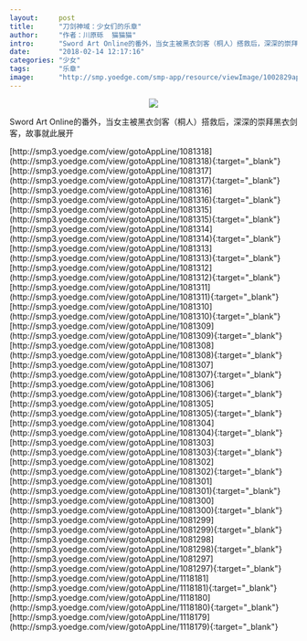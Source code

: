 ```yaml
---
layout:     post
title:      "刀剑神域：少女们的乐章"
author:     "作者：川原砾  猫猫猫"
intro:      "Sword Art Online的番外，当女主被黑衣剑客（桐人）搭救后，深深的崇拜黑衣剑客，故事就此展开"
date:       "2018-02-14 12:17:16"
categories: "少女"
tags:       "乐章"
image:      "http://smp.yoedge.com/smp-app/resource/viewImage/1002829appline.png"
---
```

<div style="text-align: center">
<p><img src="http://smp.yoedge.com/smp-app/resource/viewImage/1002829appline.png"/></p>
</div>
<p class="post-meta">
<span>Sword Art Online的番外，当女主被黑衣剑客（桐人）搭救后，深深的崇拜黑衣剑客，故事就此展开</span>
</p>
[http://smp3.yoedge.com/view/gotoAppLine/1081318](http://smp3.yoedge.com/view/gotoAppLine/1081318){:target="_blank"}
[http://smp3.yoedge.com/view/gotoAppLine/1081317](http://smp3.yoedge.com/view/gotoAppLine/1081317){:target="_blank"}
[http://smp3.yoedge.com/view/gotoAppLine/1081316](http://smp3.yoedge.com/view/gotoAppLine/1081316){:target="_blank"}
[http://smp3.yoedge.com/view/gotoAppLine/1081315](http://smp3.yoedge.com/view/gotoAppLine/1081315){:target="_blank"}
[http://smp3.yoedge.com/view/gotoAppLine/1081314](http://smp3.yoedge.com/view/gotoAppLine/1081314){:target="_blank"}
[http://smp3.yoedge.com/view/gotoAppLine/1081313](http://smp3.yoedge.com/view/gotoAppLine/1081313){:target="_blank"}
[http://smp3.yoedge.com/view/gotoAppLine/1081312](http://smp3.yoedge.com/view/gotoAppLine/1081312){:target="_blank"}
[http://smp3.yoedge.com/view/gotoAppLine/1081311](http://smp3.yoedge.com/view/gotoAppLine/1081311){:target="_blank"}
[http://smp3.yoedge.com/view/gotoAppLine/1081310](http://smp3.yoedge.com/view/gotoAppLine/1081310){:target="_blank"}
[http://smp3.yoedge.com/view/gotoAppLine/1081309](http://smp3.yoedge.com/view/gotoAppLine/1081309){:target="_blank"}
[http://smp3.yoedge.com/view/gotoAppLine/1081308](http://smp3.yoedge.com/view/gotoAppLine/1081308){:target="_blank"}
[http://smp3.yoedge.com/view/gotoAppLine/1081307](http://smp3.yoedge.com/view/gotoAppLine/1081307){:target="_blank"}
[http://smp3.yoedge.com/view/gotoAppLine/1081306](http://smp3.yoedge.com/view/gotoAppLine/1081306){:target="_blank"}
[http://smp3.yoedge.com/view/gotoAppLine/1081305](http://smp3.yoedge.com/view/gotoAppLine/1081305){:target="_blank"}
[http://smp3.yoedge.com/view/gotoAppLine/1081304](http://smp3.yoedge.com/view/gotoAppLine/1081304){:target="_blank"}
[http://smp3.yoedge.com/view/gotoAppLine/1081303](http://smp3.yoedge.com/view/gotoAppLine/1081303){:target="_blank"}
[http://smp3.yoedge.com/view/gotoAppLine/1081302](http://smp3.yoedge.com/view/gotoAppLine/1081302){:target="_blank"}
[http://smp3.yoedge.com/view/gotoAppLine/1081301](http://smp3.yoedge.com/view/gotoAppLine/1081301){:target="_blank"}
[http://smp3.yoedge.com/view/gotoAppLine/1081300](http://smp3.yoedge.com/view/gotoAppLine/1081300){:target="_blank"}
[http://smp3.yoedge.com/view/gotoAppLine/1081299](http://smp3.yoedge.com/view/gotoAppLine/1081299){:target="_blank"}
[http://smp3.yoedge.com/view/gotoAppLine/1081298](http://smp3.yoedge.com/view/gotoAppLine/1081298){:target="_blank"}
[http://smp3.yoedge.com/view/gotoAppLine/1081297](http://smp3.yoedge.com/view/gotoAppLine/1081297){:target="_blank"}
[http://smp3.yoedge.com/view/gotoAppLine/1118181](http://smp3.yoedge.com/view/gotoAppLine/1118181){:target="_blank"}
[http://smp3.yoedge.com/view/gotoAppLine/1118180](http://smp3.yoedge.com/view/gotoAppLine/1118180){:target="_blank"}
[http://smp3.yoedge.com/view/gotoAppLine/1118179](http://smp3.yoedge.com/view/gotoAppLine/1118179){:target="_blank"}



